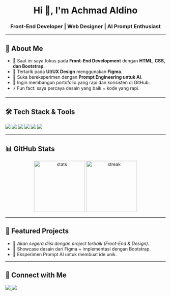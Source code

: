 <h1 align="center">Hi 👋, I'm Achmad Aldino</h1>
<h3 align="center">Front-End Developer | Web Designer | AI Prompt Enthusiast</h3>

---

## 🚀 About Me
- 🌱 Saat ini saya fokus pada **Front-End Development** dengan **HTML, CSS, dan Bootstrap**.  
- 🎨 Tertarik pada **UI/UX Design** menggunakan **Figma**.  
- 🤖 Suka bereksperimen dengan **Prompt Engineering untuk AI**.  
- 📂 Ingin membangun portofolio yang rapi dan konsisten di GitHub.  
- ⚡ Fun fact: saya percaya desain yang baik = kode yang rapi.

---

## 🛠️ Tech Stack & Tools
<p>
  <img src="https://img.shields.io/badge/HTML5-E34F26?style=for-the-badge&logo=html5&logoColor=white"/>
  <img src="https://img.shields.io/badge/CSS3-1572B6?style=for-the-badge&logo=css3&logoColor=white"/>
  <img src="https://img.shields.io/badge/Bootstrap-7952B3?style=for-the-badge&logo=bootstrap&logoColor=white"/>
  <img src="https://img.shields.io/badge/Figma-F24E1E?style=for-the-badge&logo=figma&logoColor=white"/>
  <img src="https://img.shields.io/badge/AI%20Prompt-000000?style=for-the-badge&logo=openai&logoColor=white"/>
  <img src="https://img.shields.io/badge/GitHub-181717?style=for-the-badge&logo=github&logoColor=white"/>
</p>

---

## 📊 GitHub Stats
<p align="center">
  <img src="https://github-readme-stats.vercel.app/api?username=achmadaldino&show_icons=true&theme=tokyonight" alt="stats" height="160"/>
  <img src="https://github-readme-streak-stats.herokuapp.com/?user=achmadaldino&theme=tokyonight" alt="streak" height="160"/>
</p>

---

## 🌟 Featured Projects
- 🚧 *Akan segera diisi dengan project terbaik (Front-End & Design).*  
- 🎨 Showcase desain dari Figma + implementasi dengan Bootstrap.  
- 🤖 Eksperimen Prompt AI untuk membuat ide unik.  

---

## 🤝 Connect with Me
<p>
  <a href="https://github.com/achmadaldino" target="_blank">
    <img src="https://img.shields.io/badge/GitHub-181717?style=for-the-badge&logo=github&logoColor=white"/>
  </a>
  <a href="https://www.linkedin.com" target="_blank">
    <img src="https://img.shields.io/badge/LinkedIn-0077B5?style=for-the-badge&logo=linkedin&logoColor=white"/>
  </a>
</p>

